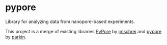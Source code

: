 pypore
======

Library for analyzing data from nanopore-based experiments. 

This project is a merge of existing libraries [PyPore](https://github.com/jmschrei/PyPore) by [jmschrei](https://github.com/jmschrei) and [pypore](https://github.com/parkin/pypore) by [parkin](https://github.com/parkin).
